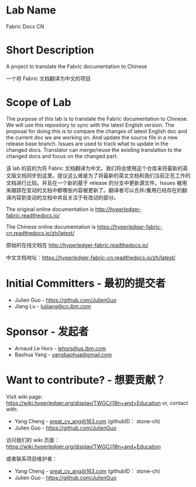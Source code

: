 # Lab Name
Fabric Docs CN

# Short Description
A project to translate the Fabric documentation to Chinese

一个将 Fabric 文档翻译为中文的项目

# Scope of Lab
The purpose of this lab is to translate the Fabric documentation to Chinese. We will use this repository to sync with the latest English version. The proposal for doing this is to compare the changes of latest English doc and the current doc we are working on. And update the source file in a new release base branch. Issues are used to track what to update in the changed docs. Translator can merge/reuse the existing translation to the changed docs and focus on the changed part.
 
该 lab 的目的为将 Fabric 文档翻译为中文。我们将会使用这个仓库来将最新的英文版文档同步到这里。提议这么做是为了将最新的英文文档和我们当前正在工作的文档进行比较。并且在一个新的基于 release 的分支中更新源文件。Issues 被用来跟踪在变动的文档中都哪些内容被更新了。翻译者可以合并/重用已经存在的翻译内容到变动的文档中并且关注于有改动的部分。

The original online documentation is http://hyperledger-fabric.readthedocs.io/

The Chinese online documentation is https://hyperledger-fabric-cn.readthedocs.io/zh/latest/

原始的在线文档在 http://hyperledger-fabric.readthedocs.io/

中文文档地址：https://hyperledger-fabric-cn.readthedocs.io/zh/latest/

# Initial Committers - 最初的提交者
* Julien Guo - https://github.com/JulienGuo
* Jiang Lu - lujjiang@cn.ibm.com

# Sponsor - 发起者
* Arnaud Le Hors - lehors@us.ibm.com
* Baohua Yang - yangbaohua@gmail.com

# Want to contribute? - 想要贡献？
Visit wiki page: https://wiki.hyperledger.org/display/TWGC/i18n+and+Education
or, contact with:
* Yang Cheng - great_cy_ang@163.com (githubID： stone-ch)
* Julien Guo - https://github.com/JulienGuo

访问我们的 wiki 页面： https://wiki.hyperledger.org/display/TWGC/i18n+and+Education

或者联系项目维护者：

* Yang Cheng - great_cy_ang@163.com (githubID： stone-ch)
* Julien Guo - https://github.com/JulienGuo